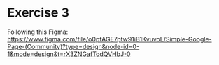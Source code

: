 # Exercise 3
Following this Figma: https://www.figma.com/file/o0pfAGE7ptw91iB1KvuvoL/Simple-Google-Page-(Community)?type=design&node-id=0-1&mode=design&t=rX3ZNGafTodQVHbJ-0
